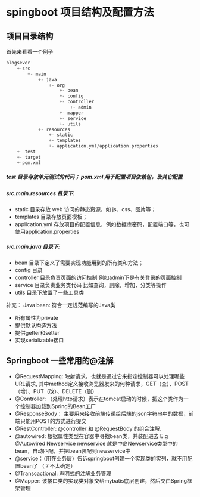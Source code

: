 # spingboot 项目结构及配置方法

## 项目目录结构
首先来看看一个例子

``` python
blogsever
    +-src
        +- main
            +- java
                +- org      
                    +- bean
                    +- config
                    +- controller
                        +- admin
                    +- mapper
                    +- service
                    +- utils
            +- resources
                +- static
                +- templates
                +- application.yml/application.properties  
    +- test
    +- target
    +-pom.xml
```

##### test 目录存放单元测试的代码； pom.xml 用于配置项目依赖包，及其它配置

##### src.main.resources 目录下:

- static 目录存放 web 访问的静态资源，如 js、css、图片等；
- templates 目录存放页面模板；
- application.yml 存放项目的配置信息，例如数据库密码，配置端口等，也可使用application.properties

##### src.main.java 目录下:

- bean 目录下定义了需要实现功能用到的所有类和方法；
- config 目录
- controller 目录负责页面的访问控制
    例如admin下是有关登录的页面控制
- service 目录负责业务类代码 比如查询，删除，增加，分类等操作
- utils 目录下放置了一些工具类

补充：   Java bean: 符合一定规范编写的Java类
- 所有属性为private
- 提供默认构造方法
- 提供getter和setter
- 实现serializable接口

## Springboot 一些常用的@注解
- @RequestMapping: 映射请求，也就是通过它来指定控制器可以处理哪些URL请求, 其中method定义接收浏览器发来的何种请求，GET（查）、POST（增）、PUT（改）、DELETE（删）.
 - @Controller: （处理http请求）表示在tomcat启动的时候，把这个类作为一个控制器加载到Spring的Bean工厂
 - @ResponseBody： 主要用来接收前端传递给后端的json字符串中的数据，前端只能用POST的方式进行提交
 - @RestController: @controller 和 @RequestBody 的组合注解.
 - @autowired: 根据属性类型在容器中寻找bean类，并装配进去
     E.g @Autowired
         Newservice newservice
     就是中岛Newservice类型中的bean，自动匹配，并把bean装配到newservice中
 - @service：（用在业务层）告诉springboot创建一个实现类的实列，就不用配置bean了 （？不太确定）
 - @Transcactional: 声明式的注解业务管理
 - @Mapper: 该接口类的实现类对象交给mybatis底层创建，然后交由Spring框架管理


